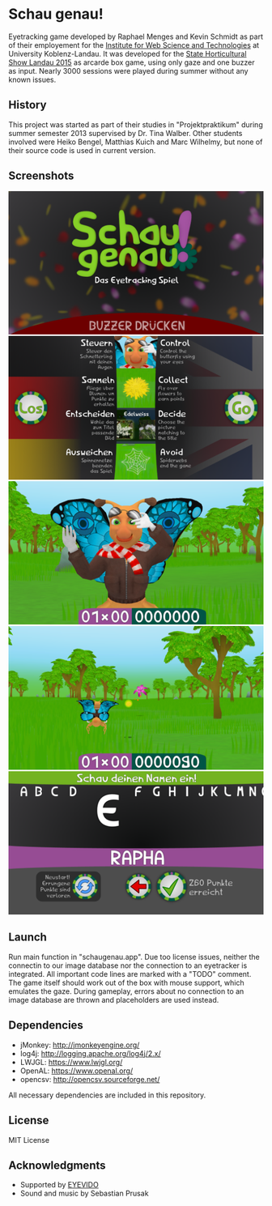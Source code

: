 # Schau genau!
Eyetracking game developed by Raphael Menges and Kevin Schmidt as part of their employement for the  [Institute for Web Science and Technologies](http://west.uni-koblenz.de/) at University Koblenz-Landau. It was developed for the [State Horticultural Show Landau 2015](http://lgs-landau.de/) as arcarde box game, using only gaze and one buzzer as input. Nearly 3000 sessions were played during summer without any known issues.

## History
This project was started as part of their studies in "Projektpraktikum" during summer semester 2013 supervised by Dr. Tina Walber. Other students involved were Heiko Bengel, Matthias Kuich and Marc Wilhelmy, but none of their source code is used in current version.

## Screenshots
![Screenshot-A](/media/Screenshot-A.png "Idle screen")
![Screenshot-B](/media/Screenshot-B.png "Tutorial")
![Screenshot-C](/media/Screenshot-C.png "Beginning of game")
![Screenshot-D](/media/Screenshot-D.png "Game")
![Screenshot-E](/media/Screenshot-E.png "Name input")

## Launch
Run main function in "schaugenau.app". Due too license issues, neither the connectin to our image database nor the connection to an eyetracker is integrated. All important code lines are marked with a "TODO" comment. The game itself should work out of the box with mouse support, which emulates the gaze. During gameplay, errors about no connection to an image database are thrown and placeholders are used instead.

## Dependencies
* jMonkey: http://jmonkeyengine.org/
* log4j: http://logging.apache.org/log4j/2.x/
* LWJGL: https://www.lwjgl.org/
* OpenAL: https://www.openal.org/
* opencsv: http://opencsv.sourceforge.net/

All necessary dependencies are included in this repository.

## License
MIT License

## Acknowledgments
* Supported by [EYEVIDO](http://eyevido.de/)
* Sound and music by Sebastian Prusak
